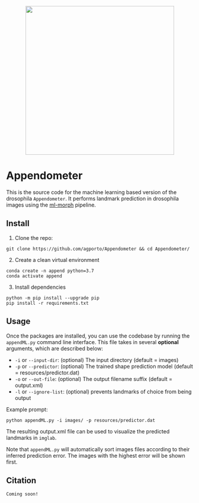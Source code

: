 

<p align="center"><img src="https://github.com/agporto/Appendometer/blob/master/resources/logo2.png" width="400"></p>

# Appendometer

This is the source code for the machine learning based version of the drosophila `Appendometer`. It performs landmark prediction in drosophila images using the [ml-morph](https://github.com/agporto/simple-ml-morph) pipeline.

## Install

1. Clone the repo:
```
git clone https://github.com/agporto/Appendometer && cd Appendometer/
```

2. Create a clean virtual environment 
```
conda create -n append python=3.7
conda activate append
```
3. Install dependencies
````
python -m pip install --upgrade pip
pip install -r requirements.txt
````

## Usage

Once the packages are installed, you can use the codebase by running the `appendML.py` command line interface. This file takes in several **optional** arguments, which are described below:

* `-i` or `--input-dir`: (optional) The input directory (default = images)
* `-p` or `--predictor`: (optional) The trained shape prediction model (default = resources/predictor.dat)
* `-o` or `--out-file`: (optional) The output filename suffix (default = output.xml)
* `-l` or `--ignore-list`: (optional) prevents landmarks of choice from being output

Example prompt:

```
python appendML.py -i images/ -p resources/predictor.dat
```
The resulting output.xml file can be used to visualize the predicted landmarks in `imglab`.

Note that `appendML.py` will automatically sort images files according to their inferred prediction error. The images with the highest error will be shown first.

## Citation

```
Coming soon!
```
